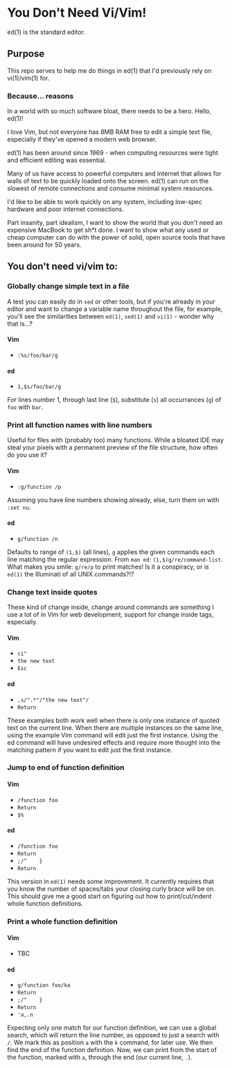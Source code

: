 # You Don't Need Vi/Vim!

ed(1) is the standard editor.

## Purpose

This repo serves to help me do things in ed(1) that I'd previously rely on vi(1)/vim(1) for. 

### Because... reasons

In a world with so much software bloat, there needs to be a hero. Hello, ed(1)!

I love Vim, but not everyone has 8MB RAM free to edit a simple text file, especially if they've opened a modern web browser.

ed(1) has been around since 1969 - when computing resources were tight and efficient editing was essential. 

Many of us have access to powerful computers and internet that allows for walls of text to be quickly loaded onto the screen. ed(1) can run on the slowest of remote connections and consume minimal system resources. 

I'd like to be able to work quickly on any system, including low-spec hardware and poor internet connections.

Part insanity, part idealism, I want to show the world that you don't need an expensive MacBook to get sh*t done. I want to show what any used or cheap computer can do with the power of solid, open source tools that have been around for 50 years.

## You don't need vi/vim to:

### Globally change simple text in a file
A test you can easily do in `sed` or other tools, but if you're already in your editor and want to change a variable name throughout the file, for example, you'll see the similarities between `ed(1)`, `sed(1)` and `vi(1)` - wonder why that is...?

#### Vim

 - `:%s/foo/bar/g`

#### ed

 - `1,$s/foo/bar/g`

For lines number 1, through last line (`$`), substitute (`s`) all occurrances (`g`) of `foo` with `bar`.

### Print all function names with line numbers

Useful for files with (probably too) many functions. While a bloated IDE may steal your pixels with a permanent preview of the file structure, how often do you use it?

#### Vim

 - `:g/function /p`

Assuming you have line numbers showing already, else, turn them on with `:set nu`.

#### ed

 - `g/function /n`

Defaults to range of `(1,$)` (all lines), `g` applies the given commands each line matching the regular expression. From `man ed`: `(1,$)g/re/command-list`. What makes you smile: `g/re/p` to print matches! Is it a conspiracy, or is `ed(1)` the Illuminati of all UNIX commands?!?

### Change text inside quotes

These kind of change inside, change around commands are something I use a lot of in Vim for web development, support for change inside tags, especially.

#### Vim

 - `ci"`
 - `the new text`
 - `Esc`

#### ed

 - `,s/".*"/"the new text"/`
 - `Return`

These examples both work well when there is only one instance of quoted text on the current line. When there are multiple instances on the same line, using the example Vim command will edit just the first instance. Using the ed command will have undesired effects and require more thought into the matching pattern if you want to edit just the first instance.


### Jump to end of function definition

#### Vim

 - `/function foo`
 - `Return`
 - `$%`

#### ed

 - `/function foo`
 - `Return`
 - `;/^    }`
 - `Return`

This version in `ed(1)` needs some improvement. It currently requires that you know the number of spaces/tabs your closing curly brace will be on. This should give me a good start on figuring out how to print/cut/indent whole function definitions.

### Print a whole function definition

#### Vim

 - TBC

#### ed

 - `g/function foo/ka`
 - `Return`
 - `;/^    }`
 - `Return`
 - `'a,.n`

Expecting only one match for our function definition, we can use a global search, which will return the line number, as opposed to just a search with `/`. We mark this as position `a` with the `k` command, for later use. We then find the end of the function definition. Now, we can print from the start of the function, marked with `a`, through the end (our current line, `.`).

